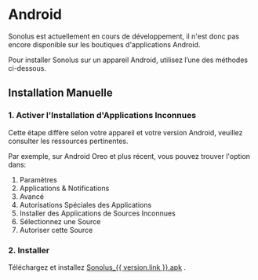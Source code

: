 # Android

Sonolus est actuellement en cours de développement, il n'est donc pas encore disponible sur les boutiques d'applications Android.

Pour installer Sonolus sur un appareil Android, utilisez l’une des méthodes ci-dessous.

## Installation Manuelle

### 1. Activer l'Installation d'Applications Inconnues

Cette étape diffère selon votre appareil et votre version Android, veuillez consulter les ressources pertinentes.

Par exemple, sur Android Oreo et plus récent, vous pouvez trouver l'option dans:

1. Paramètres
2. Applications &amp; Notifications
3. Avancé
4. Autorisations Spéciales des Applications
5. Installer des Applications de Sources Inconnues
6. Sélectionnez une Source
7. Autoriser cette Source

### 2. Installer

Téléchargez et installez <a target="_blank" rel="noreferrer" href="%60https://download.sonolus.com/Sonolus_%24%7Bversion.link%7D.apk%60">Sonolus_{{ version.link }}.apk</a> .

